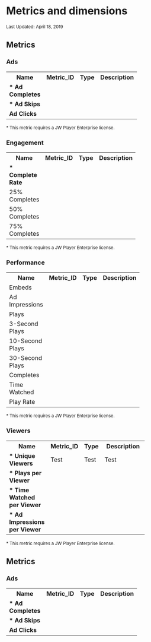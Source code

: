 # Metrics and dimensions

<sup>Last Updated: April 18, 2019</sup>

## Metrics

### Ads

<table>
  <tr>
    <th>Name</th>
    <th>Metric_ID</th> 
    <th>Type</th>
    <th>Description</th>
  </tr>
  <tr>
    <td style="width:25px"><strong>* Ad Completes</strong></td>
    <td></td> 
    <td></td>
    <td></td>
  </tr>
  <tr>
    <td><strong>* Ad Skips</strong></td>
    <td></td> 
    <td></td>
    <td></td>
  </tr>
  <tr>
    <td><strong>Ad Clicks</strong></td>
    <td></td> 
    <td></td>
    <td></td>
  </tr>
</table>

<sup>* This metric requires a JW Player Enterprise license.

### Engagement

<table>
  <tr>
    <th>Name</th>
    <th>Metric_ID</th> 
    <th>Type</th>
    <th>Description</th>
  </tr>
  <tr>
    <td style="width:25px"><strong>* Complete Rate</strong></td>
    <td></td> 
    <td></td>
    <td></td>
  </tr>
  <tr>
    <td>25% Completes</td>
    <td></td> 
    <td></td>
    <td></td>
  </tr>
  <tr>
    <td>50% Completes</td>
    <td></td> 
    <td></td>
    <td></td>
  </tr>
  <tr>
    <td>75% Completes</td>
    <td></td> 
    <td></td>
    <td></td>
  </tr>
</table>

<sup>* This metric requires a JW Player Enterprise license.

### Performance

<table>
  <tr>
    <th>Name</th>
    <th>Metric_ID</th> 
    <th>Type</th>
    <th>Description</th>
  </tr>
  <tr>
    <td style="width:25px">Embeds</td>
    <td></td> 
    <td></td>
    <td></td>
  </tr>
  <tr>
    <td>Ad Impressions</td>
    <td></td> 
    <td></td>
    <td></td>
  </tr>
  <tr>
    <td>Plays</td>
    <td></td> 
    <td></td>
    <td></td>
  </tr>
  <tr>
    <td>3-Second Plays</td>
    <td></td> 
    <td></td>
    <td></td>
  </tr>
  <tr>
    <td>10-Second Plays</td>
    <td></td> 
    <td></td>
    <td></td>
  </tr>
  <tr>
    <td>30-Second Plays</td>
    <td></td> 
    <td></td>
    <td></td>
  </tr>
  <tr>
    <td>Completes</td>
    <td></td> 
    <td></td>
    <td></td>
  </tr>
  <tr>
    <td>Time Watched</td>
    <td></td> 
    <td></td>
    <td></td>
  </tr>
  <tr>
    <td>Play Rate</td>
    <td></td> 
    <td></td>
    <td></td>
  </tr>
</table>

<sup>* This metric requires a JW Player Enterprise license.

### Viewers

<table>
  <tr>
    <th>Name</th>
    <th>Metric_ID</th> 
    <th>Type</th>
    <th>Description</th>
  </tr>
  <tr>
    <td style="width:55px"><strong>* Unique Viewers</strong></td>
    <td>Test</td> 
    <td>Test</td>
    <td style="width:100px">Test</td>
  </tr>
  <tr>
    <td><strong>* Plays per Viewer</strong></td>
    <td></td> 
    <td></td>
    <td></td>
  </tr>
  <tr>
    <td><strong>* Time Watched per Viewer</strong></td>
    <td></td> 
    <td></td>
    <td></td>
  </tr>
  <tr>
    <td><strong>* Ad Impressions per Viewer</strong></td>
    <td></td> 
    <td></td>
    <td></td>
  </tr>
</table>

<sup>* This metric requires a JW Player Enterprise license.

## Metrics

### Ads

<table>
  <tr>
    <th>Name</th>
    <th>Metric_ID</th> 
    <th>Type</th>
    <th>Description</th>
  </tr>
  <tr>
    <td style="width:25px"><strong>* Ad Completes</strong></td>
    <td></td> 
    <td></td>
  </tr>
  <tr>
    <td><strong>* Ad Skips</strong></td>
    <td></td> 
    <td></td>
  </tr>
  <tr>
    <td><strong>Ad Clicks</strong></td>
    <td></td> 
    <td></td>
  </tr>
</table>